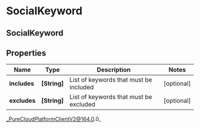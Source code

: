 # SocialKeyword

## SocialKeyword

## Properties

|Name | Type | Description | Notes|
|------------ | ------------- | ------------- | -------------|
| **includes** | **[String]** | List of keywords that must be included | [optional] |
| **excludes** | **[String]** | List of keywords that must be excluded | [optional] |



_PureCloudPlatformClientV2@164.0.0_
